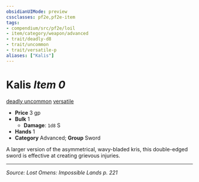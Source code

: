 ```yaml
---
obsidianUIMode: preview
cssclasses: pf2e,pf2e-item
tags:
- compendium/src/pf2e/loil
- item/category/weapon/advanced
- trait/deadly-d8
- trait/uncommon
- trait/versatile-p
aliases: ["Kalis"]
---
```

# Kalis *Item 0*  
[deadly <d8>](rules/traits/deadly-d8.md "Deadly Weapon Trait")  [uncommon](rules/traits/uncommon.md "Uncommon Rarity Trait")  [versatile <P>](rules/traits/versatile-p.md "Versatile Weapon Trait")  

- **Price** 3 gp
- **Bulk** 1
  - **Damage**: `1d8` S
- **Hands** 1
- **Category** Advanced; **Group** Sword 

A larger version of the asymmetrical, wavy-bladed kris, this double-edged sword is effective at creating grievous injuries.


---
*Source: Lost Omens: Impossible Lands p. 221*